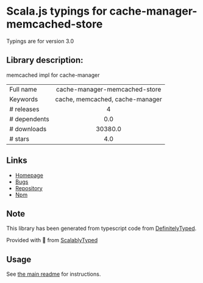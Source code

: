 
# Scala.js typings for cache-manager-memcached-store

Typings are for version 3.0

## Library description:
memcached impl for cache-manager

|                    |                 |
| ------------------ | :-------------: |
| Full name          | cache-manager-memcached-store |
| Keywords           | cache, memcached, cache-manager |
| # releases         | 4 |
| # dependents       | 0.0 |
| # downloads        | 30380.0 |
| # stars            | 4.0 |

## Links
- [Homepage](https://github.com/theogravity/node-cache-manager-memcached#readme)
- [Bugs](https://github.com/theogravity/node-cache-manager-memcached/issues)
- [Repository](https://github.com/theogravity/node-cache-manager-memcached)
- [Npm](https://www.npmjs.com/package/cache-manager-memcached-store)
    


## Note
This library has been generated from typescript code from [DefinitelyTyped](https://definitelytyped.org).

Provided with :purple_heart: from [ScalablyTyped](https://github.com/oyvindberg/ScalablyTyped)

## Usage
See [the main readme](../../readme.md) for instructions.


